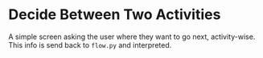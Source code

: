 # Decide Between Two Activities

A simple screen asking the user where they want to go next, activity-wise.
This info is send back to `flow.py` and interpreted.